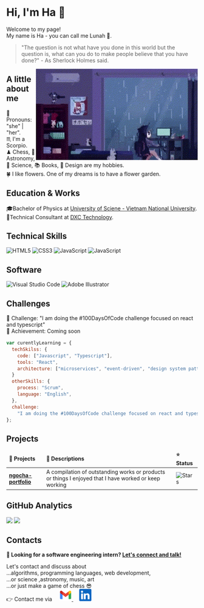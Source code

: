 # Hi, I'm Ha 👋

Welcome to my page!\
My name is Ha - you can call me Lunah 🌙.

> "The question is not what have you done in this world but the question is, what can you do to make people believe that you have done?" - As Sherlock Holmes said.

<img align='right' src="img/pixel-girl-in-room.gif">

## A little about me

🎀 Pronouns: "she" | "her".\
♏ I'm a Scorpio.\
♟ Chess, 🔭 Astronomy, 💫 Science, 📚 Books, 🎨 Design are my hobbies.\
🍀 I like flowers. One of my dreams is to have a flower garden.

## Education & Works

🎓Bachelor of Physics at [University of Sciene - Vietnam National University][hcmus].\
💼Technical Consultant at [DXC Technology][dxc].

[hcmus]: https://www.hcmus.edu.vn/
[dxc]: https://dxc.com/us/en

## Technical Skills

![HTML5](https://img.shields.io/static/v1?label=&message=HTML5&color=orange&logo=html5&logoColor=black&style=for-the-badge)
![CSS3](https://img.shields.io/static/v1?label=&message=CSS3&color=blue&logo=css3&logoColor=black&style=for-the-badge)
![JavaScript](https://img.shields.io/static/v1?label=&message=Javascript&color=yellow&logo=javascript&logoColor=black&style=for-the-badge)
![JavaScript](https://img.shields.io/static/v1?label=&message=Service-Now&color=brightgreen&logo=now&logoColor=black&style=for-the-badge)

## Software

![Visual Studio Code](https://img.shields.io/static/v1?label=&message=Visual-Studio-Code&color=blue&logo=visualstudiocode&logoColor=white&style=for-the-badge)
![Adobe Illustrator](https://img.shields.io/static/v1?label=&message=Adobe-Illustrator&color=yellow&logo=adobeillustrator&logoColor=white&style=for-the-badge)

## Challenges

🎯 Challenge: "I am doing the #100DaysOfCode challenge focused on react and typescript"\
🌟 Achievement: Coming soon

```javascript
var curentlyLearning = {
  techSkilss: {
    code: ["Javascript", "Typescript"],
    tools: "React",
    architecture: ["microservices", "event-driven", "design system pattern"],
  }
  otherSkills: {
    process: "Scrum",
    language: "English",
  },
  challenge:
    "I am doing the #100DaysOfCode challenge focused on react and typescript",
};
```

## Projects

<table>
  <thead>
    <tr>
      <td><b>🎁 Projects</b></td>
      <td><b>🌸 Descriptions</b></td>
      <td><b>⭐ Status</b></td>
    </tr>
  </thead>
  <tbody>
    <tr>
      <td><a href="https://github.com/thmsgbrt/react-simple-pull-to-refresh"><b>ngocha-portfolio</b></a></td>
      <td>A compilation of outstanding works or products or things I enjoyed that I have worked or keep working</td>
      <td><img alt="Stars" src="https://img.shields.io/static/v1?label=status&message=work-in-progress&color=blue&?style=plastic"/></td>
  </tbody>
</table>

## GitHub Analytics

<img height="180em" src="https://github-readme-stats-eight-theta.vercel.app/api?username=HiImHa&show_icons=true&theme=omni&include_all_commits=true&count_private=true"/>
<img height="180em" src="https://github-readme-stats-eight-theta.vercel.app/api/top-langs/?username=HiImHa&layout=compact&langs_count=8&hide=css,html&theme=omni"/>

## Contacts

<b>📌 Looking for a software engineering intern?
<a href="https://www.linkedin.com">Let's connect and talk!</a>
</b>

Let's contact and discuss about\
...algorithms, programming languages, web development,\
...or science ,astronomy, music, art \
...or just make a game of chess 😎\
👉 Contact me via &nbsp;&nbsp;&nbsp;
<span><a href="mailto:hangocphan.work@gmail.com">
    <img height="32" alt="Mail" src="img/gmail.png"> 
</a>&nbsp;&nbsp;&nbsp;
<a href="https://www.linkedin.com/">
    <img height="32" alt="LinkedIn" src="img/linkedin.png" />
</a></span>
